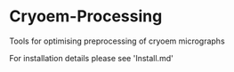 # Cryoem-Processing
Tools for optimising preprocessing of cryoem micrographs

For installation details please see 'Install.md'
